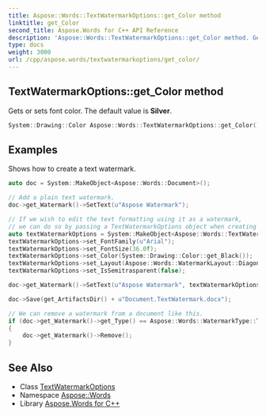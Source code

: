 ```yaml
---
title: Aspose::Words::TextWatermarkOptions::get_Color method
linktitle: get_Color
second_title: Aspose.Words for C++ API Reference
description: 'Aspose::Words::TextWatermarkOptions::get_Color method. Gets or sets font color. The default value is Silver in C++.'
type: docs
weight: 3000
url: /cpp/aspose.words/textwatermarkoptions/get_color/
---
```

## TextWatermarkOptions::get_Color method


Gets or sets font color. The default value is **Silver**.

```cpp
System::Drawing::Color Aspose::Words::TextWatermarkOptions::get_Color() const
```


## Examples



Shows how to create a text watermark. 
```cpp
auto doc = System::MakeObject<Aspose::Words::Document>();

// Add a plain text watermark.
doc->get_Watermark()->SetText(u"Aspose Watermark");

// If we wish to edit the text formatting using it as a watermark,
// we can do so by passing a TextWatermarkOptions object when creating the watermark.
auto textWatermarkOptions = System::MakeObject<Aspose::Words::TextWatermarkOptions>();
textWatermarkOptions->set_FontFamily(u"Arial");
textWatermarkOptions->set_FontSize(36.0f);
textWatermarkOptions->set_Color(System::Drawing::Color::get_Black());
textWatermarkOptions->set_Layout(Aspose::Words::WatermarkLayout::Diagonal);
textWatermarkOptions->set_IsSemitrasparent(false);

doc->get_Watermark()->SetText(u"Aspose Watermark", textWatermarkOptions);

doc->Save(get_ArtifactsDir() + u"Document.TextWatermark.docx");

// We can remove a watermark from a document like this.
if (doc->get_Watermark()->get_Type() == Aspose::Words::WatermarkType::Text)
{
    doc->get_Watermark()->Remove();
}
```

## See Also

* Class [TextWatermarkOptions](../)
* Namespace [Aspose::Words](../../)
* Library [Aspose.Words for C++](../../../)
